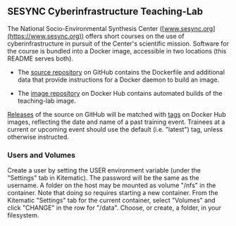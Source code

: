 ## SESYNC Cyberinfrastructure Teaching-Lab

The National Socio-Environmental Synthesis Center ([www.sesync.org](https://www.sesync.org)) offers short courses on the use of cyberinfrastructure in pursuit of the Center's scientific mission. Software for the course is bundled into a Docker image, accessible in two locations (this README serves both).

- The [source repository] on GitHub contains the Dockerfile and additional data that provide instructions for a Docker daemon to build an image.

- The [image repository] on Docker Hub contains automated builds of the teaching-lab image.

[Releases] of the source on GitHub will be matched with [tags] on Docker Hub images, reflecting the date and name of a past training event. Trainees at a current or upcoming event should use the default (i.e. "latest") tag, unless otherwise instructed.

### Users and Volumes

Create a user by setting the USER environment variable (under the "Settings" tab in Kitematic). The password will be the same as the username. A folder on the host may be mounted as volume "/nfs" in the container. Note that doing so requires starting a new container. From the Kitematic "Settings" tab for the current container, select "Volumes" and click "CHANGE" in the row for "/data". Choose, or create, a folder, in your filesystem.

[source repository]: https://github.com/SESYNC-ci/teaching-lab/
[image repository]: https://hub.docker.com/r/sesync/teaching-lab/
[Releases]: https://github.com/SESYNC-ci/teaching-lab/releases
[tags]: https://hub.docker.com/r/sesync/teaching-lab/tags/
